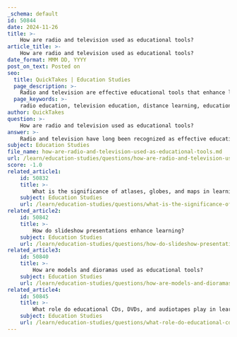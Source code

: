 ```yaml
---
_schema: default
id: 50844
date: 2024-11-26
title: >-
    How are radio and television used as educational tools?
article_title: >-
    How are radio and television used as educational tools?
date_format: MMM DD, YYYY
post_on_text: Posted on
seo:
  title: QuickTakes | Education Studies
  page_description: >-
    Radio and television are effective educational tools that enhance learning experiences, especially in distance education. They have historical significance, collaborative potential, and demonstrate adaptability in modern educational contexts.
  page_keywords: >-
    radio education, television education, distance learning, educational broadcasting, historical context, pedagogical approaches, educational impact, media collaboration, COVID-19 education, learning resources
author: QuickTakes
question: >-
    How are radio and television used as educational tools?
answer: >-
    Radio and television have long been recognized as effective educational tools, particularly in the context of distance education. Their ability to reach a wide audience makes them invaluable for enhancing learning experiences, especially in areas with limited access to traditional educational resources.\n\n1. **Historical Context**: Radio emerged as the first electronic mass medium in the early 20th century, with its educational potential being recognized soon after its inception. Studies have shown that radio can effectively supplement classroom instruction, providing access to expert speakers and diverse educational content directly to students (Reid, p.146; Lewis, 1992).\n\n2. **Educational Impact**: Research indicates that educational radio broadcasting has been particularly beneficial for tertiary education, serving as a distance learning tool that expands access to knowledge (Berman, 2008; Olakulehin, 2016). Television, while a later development, has also had a significant impact on education, although it has been noted that it can sometimes prioritize entertainment over educational value (Neuman, 1991).\n\n3. **Collaboration for Success**: The successful implementation of radio and television-based educational programs often hinges on collaboration between broadcasters, education authorities, and educators. This partnership allows for the development of content that aligns with educational goals and meets the needs of students (Darrow, 1929).\n\n4. **Pedagogical Approaches**: The effectiveness of radio and television as educational tools is enhanced when their use is integrated into a broader educational strategy. This includes considering the audience, the channels used, and the pedagogical approaches employed to ensure that content is engaging and accessible to all students (Casey, 2008).\n\n5. **Recent Developments**: The COVID-19 pandemic highlighted the importance of radio and television in education, as many students faced disruptions in their learning. Initiatives were launched globally to utilize these mediums for distance learning, demonstrating their adaptability and relevance in contemporary education (UNESCO).\n\nIn summary, radio and television serve as powerful educational tools that can enhance learning experiences, particularly in distance education contexts. Their historical significance, collaborative potential, and adaptability to modern challenges underscore their ongoing relevance in the educational landscape.
subject: Education Studies
file_name: how-are-radio-and-television-used-as-educational-tools.md
url: /learn/education-studies/questions/how-are-radio-and-television-used-as-educational-tools
score: -1.0
related_article1:
    id: 50832
    title: >-
        What is the significance of atlases, globes, and maps in learning?
    subject: Education Studies
    url: /learn/education-studies/questions/what-is-the-significance-of-atlases-globes-and-maps-in-learning
related_article2:
    id: 50842
    title: >-
        How do slideshow presentations enhance learning?
    subject: Education Studies
    url: /learn/education-studies/questions/how-do-slideshow-presentations-enhance-learning
related_article3:
    id: 50840
    title: >-
        How are models and dioramas used as educational tools?
    subject: Education Studies
    url: /learn/education-studies/questions/how-are-models-and-dioramas-used-as-educational-tools
related_article4:
    id: 50845
    title: >-
        What role do educational CDs, DVDs, and audiotapes play in learning?
    subject: Education Studies
    url: /learn/education-studies/questions/what-role-do-educational-cds-dvds-and-audiotapes-play-in-learning
---
```


&nbsp;